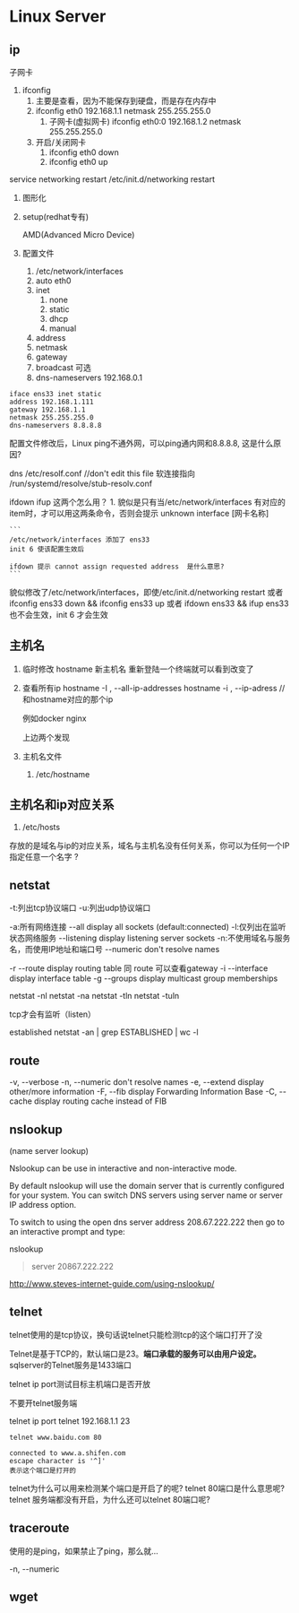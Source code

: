 # Linux Server

## ip
子网卡

1. ifconfig
    1. 主要是查看，因为不能保存到硬盘，而是存在内存中
    1. ifconfig eth0 192.168.1.1 netmask 255.255.255.0
        1. 子网卡(虚拟网卡)
            ifconfig eth0:0 192.168.1.2 netmask 255.255.255.0
    1. 开启/关闭网卡
        1. ifconfig eth0 down
        1. ifconfig eth0 up


service networking restart
/etc/init.d/networking restart


1. 图形化

1. setup(redhat专有)

    AMD(Advanced Micro Device)

1. 配置文件
    1. /etc/network/interfaces
    1. auto eth0
    1. inet 
        1. none
        1. static
        1. dhcp
        1. manual
    1. address 
    1. netmask
    1. gateway
    1. broadcast 可选
    1. dns-nameservers 192.168.0.1

```
iface ens33 inet static
address 192.168.1.111
gateway 192.168.1.1
netmask 255.255.255.0
dns-nameservers 8.8.8.8
```

配置文件修改后，Linux ping不通外网，可以ping通内网和8.8.8.8, 这是什么原因?



dns
    /etc/resolf.conf        //don't edit this file   软连接指向 /run/systemd/resolve/stub-resolv.conf


ifdown 
ifup
    这两个怎么用？
    1. 貌似是只有当/etc/network/interfaces 有对应的item时，才可以用这两条命令，否则会提示 unknown interface [网卡名称]

    ```
    /etc/network/interfaces 添加了 ens33
    init 6 使该配置生效后

    ifdown 提示 cannot assign requested address  是什么意思?
    ```

貌似修改了/etc/network/interfaces，即使/etc/init.d/networking restart 或者  ifconfig ens33 down && ifconfig ens33 up 或者 ifdown ens33 && ifup ens33 也不会生效，init 6 才会生效



## 主机名
1. 临时修改
    hostname 新主机名
    重新登陆一个终端就可以看到改变了

1. 查看所有ip
    hostname -I , --all-ip-addresses
    hostname -i , --ip-adress   //和hostname对应的那个ip

    例如docker nginx

    上边两个发现

1. 主机名文件
    1. /etc/hostname

## 主机名和ip对应关系
1. /etc/hosts

存放的是域名与ip的对应关系，域名与主机名没有任何关系，你可以为任何一个IP指定任意一个名字
?


## netstat
-t:列出tcp协议端口
-u:列出udp协议端口

-a:所有网络连接  --all  display all sockets (default:connected)
-l:仅列出在监听状态网络服务 --listening    display listening server sockets
-n:不使用域名与服务名，而使用IP地址和端口号 --numeric    don't resolve names

-r --route      display routing table
    同 route
    可以查看gateway
-i --interface  display interface table
-g --groups     display multicast group memberships


netstat -nl
netstat -na
netstat -tln
netstat -tuln

tcp才会有监听（listen）


established 
netstat -an | grep ESTABLISHED | wc -l


## route
-v, --verbose
-n, --numeric       don't resolve names
-e, --extend        display other/more information
-F, --fib           display Forwarding Information Base
-C, --cache         display routing cache instead of FIB

## nslookup
(name server lookup)

Nslookup can be use in interactive and non-interactive mode.


By default nslookup will use the domain server that is currently configured for your system.
You can switch DNS servers using server name or server IP address option.

To switch to using the open dns server address 208.67.222.222 then go to an interactive prompt and type:

nslookup
>server 20867.222.222


http://www.steves-internet-guide.com/using-nslookup/


## telnet
telnet使用的是tcp协议，换句话说telnet只能检测tcp的这个端口打开了没

Telnet是基于TCP的，默认端口是23。**端口承载的服务可以由用户设定。** sqlserver的Telnet服务是1433端口

telnet ip port测试目标主机端口是否开放

不要开telnet服务端

telnet ip port
telnet 192.168.1.1 23

```
telnet www.baidu.com 80

connected to www.a.shifen.com
escape character is '^]'
表示这个端口是打开的
```

telnet为什么可以用来检测某个端口是开启了的呢? 
telnet 80端口是什么意思呢?
telnet 服务端都没有开启，为什么还可以telnet 80端口呢?

## traceroute
使用的是ping，如果禁止了ping，那么就...

-n, --numeric   


## wget















